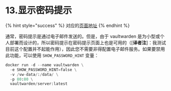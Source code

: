 # 13.显示密码提示

{% hint style="success" %}
对应的[页面地址](https://github.com/dani-garcia/vaultwarden/wiki/Password-hint-display)
{% endhint %}

通常，密码提示是通过电子邮件发送的。但是，由于 vaultwarden 是为小型或个人部署而设计的，所以密码提示在密码提示页面上也是可用的（\[**译者注**\]：我测试目前这个配置并不起能作用），因此您不需要非得配置电子邮件服务。如果要禁用此功能，可以使用 `SHOW_PASSWORD_HINT` 变量：

```python
docker run -d --name vaultwarden \
  -e SHOW_PASSWORD_HINT=false \
  -v /vw-data/:/data/ \
  -p 80:80 \
  vaultwarden/server:latest
```


